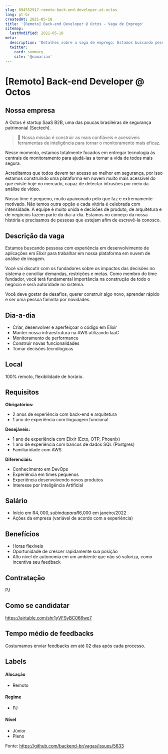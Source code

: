 ```yaml
---
slug: 894552917-remoto-back-end-developer-at-octos
lang: pt-br
createdAt: 2021-05-18
title: '[Remoto] Back-end Developer @ Octos - Vaga de Emprego'
sitemap:
  lastModified: 2021-05-18
meta:
  description: 'Detalhes sobre a vaga de emprego: Estamos buscando pessoas com experiência em desenvolvimento de aplicações em Elixir para trabalhar em nossa plataforma em nuvem de análise de imagem. Você vai discutir com os fundadores sobre os impactos das decisões no sistema e conciliar demandas, restrições e metas. Como membro do time fundador, você terá fundamental importância na construção de todo o negócio e será autoridade no sistema. Você deve gostar de desafios, querer construir algo novo, aprender rápido e ser uma pessoa faminta por novidades.'
  twitter:
    card: summary
    site: '@nawarian'
---
```


# [Remoto] Back-end Developer @ Octos

<!--
==================================================
Caso a vaga for remoto durante a pandemia informar no texto "Remoto durante o covid"
==================================================
-->
<!-- 
==================================================
POR FAVOR, SÓ POSTE SE A VAGA FOR PARA BACK-END!

Não faça distinção de gênero no título da vaga.

Use: "Back-End Developer" ao invés de 
"Desenvolvedor Back-End" \o/

Exemplo: `[São Paulo] Back-End Developer @ NOME DA EMPRESA`
==================================================
-->
<!--
==================================================
Caso a vaga for remoto durante a pandemia deixar a linha abaixo
==================================================
-->

## Nossa empresa

A Octos é startup SaaS B2B, uma das poucas brasileiras de segurança patrimonial (Sectech). 

> 🚀 Nossa missão é construir as mais confiáveis e acessíveis ferramentas de inteligência para tornar o monitoramento mais eficaz.

Nesse momento, estamos totalmente focados em entregar tecnologia às centrais de monitoramento para ajudá-las a tornar a vida de todos mais segura. 

Acreditamos que todos devem ter acesso ao melhor em segurança, por isso estamos construindo uma plataforma em nuvem muito mais acessível do que existe hoje no mercado, capaz de detectar intrusões por meio da análise de vídeo.

Nosso time é pequeno, muito apaixonado pelo que faz e extremamente motivado. Não temos outra opção e cada vitória é celebrada com intensidade. A equipe é muito unida e decisões de produto, de arquitetura e de negócios fazem parte do dia-a-dia. Estamos no começo da nossa história e precisamos de pessoas que estejam afim de escrevê-la conosco.

## Descrição da vaga

Estamos buscando pessoas com experiência em desenvolvimento de aplicações em Elixir para trabalhar em nossa plataforma em nuvem de análise de imagem.

Você vai discutir com os fundadores sobre os impactos das decisões no sistema e conciliar demandas, restrições e metas. Como membro do time fundador, você terá fundamental importância na construção de todo o negócio e será autoridade no sistema.

Você deve gostar de desafios, querer construir algo novo, aprender rápido e ser uma pessoa faminta por novidades.

## Dia-a-dia

- Criar, desenvolver e aperfeiçoar o código em Elixir
- Manter nossa infraestrutura na AWS utilizando IaaC
- Monitoramento de performance
- Construir novas funcionalidades
- Tomar decisões tecnólogicas

## Local

100% remoto, flexibilidade de horário.

## Requisitos

**Obrigatórios:**
- 2 anos de experiência com back-end e arquitetura
- 1 ano de experiência com linguagem funcional

**Desejáveis:**
- 1 ano de experiência com Elixir (Ecto, OTP, Phoenix)
- 1 ano de experiência com bancos de dados SQL (Postgres)
- Familiaridade com AWS

**Diferenciais:**
- Conhecimento em DevOps
- Experiência em times pequenos
- Experiência desenvolvendo novos produtos
- Interesse por Inteligência Artificial


## Salário

- Início em R$4,000, subindo para R$6,000 em janeiro/2022
- Ações da empresa (variável de acordo com a experiência)

## Benefícios

- Horas flexíveis
- Oportunidade de crescer rapidamente sua posição
- Alto nível de autonomia em um ambiente que não só valoriza, como incentiva seu feedback

## Contratação

PJ

## Como se candidatar

https://airtable.com/shr1yVFSyBC066we7

## Tempo médio de feedbacks

Costumamos enviar feedbacks em até 02 dias após cada processo.

## Labels
<!-- retire os labels que não fazem sentido à vaga -->

#### Alocação
- Remoto

#### Regime
- PJ

#### Nível
- Júnior
- Pleno



Fonte: https://github.com/backend-br/vagas/issues/5633